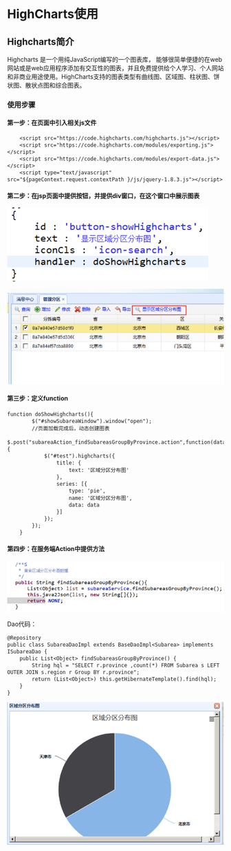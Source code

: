# HighCharts使用

## Highcharts简介 

Highcharts 是一个用纯JavaScript编写的一个图表库， 能够很简单便捷的在web网站或是web应用程序添加有交互性的图表，并且免费提供给个人学习、个人网站和非商业用途使用。HighCharts支持的图表类型有曲线图、区域图、柱状图、饼状图、散状点图和综合图表。

### 使用步骤

#### 第一步：在页面中引入相关js文件

```text
	<script src="https://code.highcharts.com/highcharts.js"></script>
	<script src="https://code.highcharts.com/modules/exporting.js"></script>
	<script src="https://code.highcharts.com/modules/export-data.js"></script>
	<script type="text/javascript" src="${pageContext.request.contextPath }/js/jquery-1.8.3.js"></script>
```

#### 第二步：在jsp页面中提供按钮，并提供div窗口，在这个窗口中展示图表

![](../.gitbook/assets/image%20%28146%29.png)

![](../.gitbook/assets/image%20%289%29.png)

#### 第三步：定义function

```text
function doShowHighcharts(){
		$("#showSubareaWindow").window("open");
		//页面加载完成后，动态创建图表
		$.post("subareaAction_findSubareasGroupByProvince.action",function(data){
			$("#test").highcharts({
				title: {
		            text: '区域分区分布图'
		        },
		        series: [{
		            type: 'pie',
		            name: '区域分区分布图',
		            data: data
		        }]
			});
		});
	}

```

#### 第四步：在服务端Action中提供方法

![](../.gitbook/assets/image%20%28119%29.png)

Dao代码：

```text
@Repository
public class SubareaDaoImpl extends BaseDaoImpl<Subarea> implements ISubareaDao {
	public List<Object> findSubareasGroupByProvince() {
		String hql = "SELECT r.province ,count(*) FROM Subarea s LEFT OUTER JOIN s.region r Group BY r.province";
		return (List<Object>) this.getHibernateTemplate().find(hql);
	}
}

```

![](../.gitbook/assets/image%20%2843%29.png)

